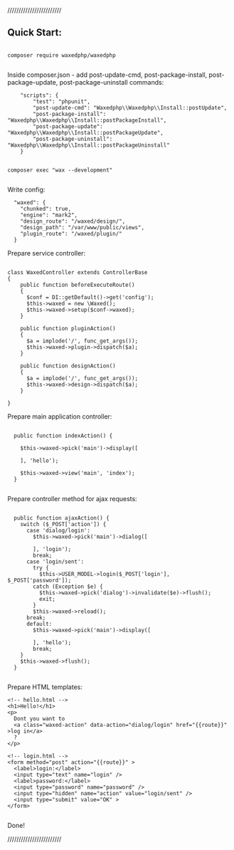 
////////////////////////
## Quick Start:

```

composer require waxedphp/waxedphp


```


Inside composer.json - add post-update-cmd, post-package-install, post-package-update, post-package-uninstall commands:

```
    "scripts": {
        "test": "phpunit",
        "post-update-cmd": "Waxedphp\\Waxedphp\\Install::postUpdate",
        "post-package-install": "Waxedphp\\Waxedphp\\Install::postPackageInstall",
        "post-package-update": "Waxedphp\\Waxedphp\\Install::postPackageUpdate",
        "post-package-uninstall": "Waxedphp\\Waxedphp\\Install::postPackageUninstall"
    }
```

```

composer exec "wax --development"


```

Write config:

```
  "waxed": {
    "chunked": true,
    "engine": "mark2",
    "design_route": "/waxed/design/",
    "design_path": "/var/www/public/views",
    "plugin_route": "/waxed/plugin/"
  }

```

Prepare service controller:
```

class WaxedController extends ControllerBase
{
    public function beforeExecuteRoute()
    {
      $conf = DI::getDefault()->get('config');
      $this->waxed = new \Waxed();
      $this->waxed->setup($conf->waxed);
    }

    public function pluginAction()
    {
      $a = implode('/', func_get_args());
      $this->waxed->plugin->dispatch($a);
    }

    public function designAction()
    {
      $a = implode('/', func_get_args());
      $this->waxed->design->dispatch($a);
    }

}

```

Prepare main application controller:
```

  public function indexAction() {

    $this->waxed->pick('main')->display([

    ], 'hello');

    $this->waxed->view('main', 'index');
  }


```

Prepare controller method for ajax requests:
```

  public function ajaxAction() {
    switch ($_POST['action']) {
      case 'dialog/login':
        $this->waxed->pick('main')->dialog([

        ], 'login');
        break;
      case 'login/sent':
        try {
          $this->USER_MODEL->login($_POST['login'], $_POST['password']);
        catch (Exception $e) {
          $this->waxed->pick('dialog')->invalidate($e)->flush();
          exit;
        }
        $this->waxed->reload();
      break;
      default:
        $this->waxed->pick('main')->display([

        ], 'hello');
        break;
    }
    $this->waxed->flush();
  }


```

Prepare HTML templates:

```
<!-- hello.html -->
<h1>Hello!</h1>
<p>
  Dont you want to
  <a class="waxed-action" data-action="dialog/login" href="{{route}}" >log in</a>
  ?
</p>

```


```
<!-- login.html -->
<form method="post" action="{{route}}" >
  <label>login:</label>
  <input type="text" name="login" />
  <label>password:</label>
  <input type="password" name="password" />
  <input type="hidden" name="action" value="login/sent" />
  <input type="submit" value="OK" >
</form>


```


Done!

////////////////////////

